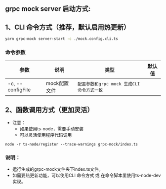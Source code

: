 ## grpc mock server 启动方式:

## 1、CLI 命令方式（推荐，默认启用热更新）

```bash
yarn grpc-mock server-start -c ./mock.config.cli.ts
```

### 命令参数

| 参数               | 说明       | 类型                           | 默认值 |
|------------------|----------|------------------------------|-----|
| -c, --configFile | mock配置文件 | `配置参数和grpc mock 生成CLI命令方式一致` |     |

## 2、函数调用方式（更加灵活）

- 注意：
  - 如果使用ts-node，需要手动安装
  - 可以灵活使用程序代码调用

```base
node -r ts-node/register --trace-warnings grpc-mock/index.ts
```

### 说明：

- 运行生成的grpc-mock文件夹下index.ts文件。
- 如需要热更新功能，可以使用CLI 命令方式 或 在命令脚本里使用ts-node-dev实现。
